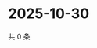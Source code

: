 # 2025-10-30

共 0 条

<!-- BEGIN ZHIHUQUESTIONS -->
<!-- 最后更新时间 Thu Oct 30 2025 02:19:36 GMT+0800 (China Standard Time) -->

<!-- END ZHIHUQUESTIONS -->
